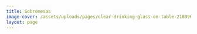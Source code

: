 ```yaml
---
title: Sobremesas
image-cover: /assets/uploads/pages/clear-drinking-glass-on-table-2103962.jpg
layout: page
---
```


